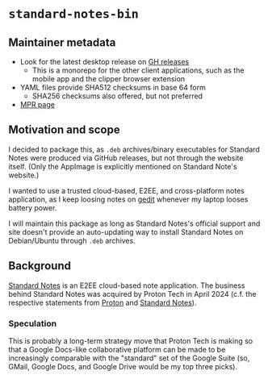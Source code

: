 # `standard-notes-bin`

## Maintainer metadata
* Look for the latest desktop release on [GH releases](https://github.com/standardnotes/app/releases)
    * This is a monorepo for the other client applications, such as the mobile app and the clipper browser extension
* YAML files provide SHA512 checksums in base 64 form
    * SHA256 checksums also offered, but not preferred
* [MPR page](https://mpr.makedeb.org/packages/standard-notes-bin)

## Motivation and scope
I decided to package this, as `.deb` archives/binary executables for Standard
Notes were produced via GitHub releases, but not through the website itself.
(Only the AppImage is explicitly mentioned on Standard Note's website.)

I wanted to use a trusted cloud-based, E2EE, and cross-platform notes
application, as I keep loosing notes on [gedit](https://en.wikipedia.org/wiki/Gedit)
whenever my laptop looses battery power.

I will maintain this package as long as Standard Notes's official support and
site doesn't provide an auto-updating way to install Standard Notes on
Debian/Ubuntu through `.deb` archives.

## Background
[Standard Notes](https://standardnotes.com/) is an E2EE cloud-based note
application.  The business behind Standard Notes was acquired by Proton Tech in
April 2024 (c.f. the respective statements from
[Proton](https://proton.me/blog/proton-standard-notes-join-forces) and
[Standard Notes](https://standardnotes.com/blog/joining-forces-with-proton)).

### Speculation
This is probably a long-term strategy move that Proton Tech is making so that a
Google Docs-like collaborative platform can be made to be increasingly
comparable with the "standard" set of the Google Suite (so, GMail, Google Docs,
and Google Drive would be my top three picks). 

